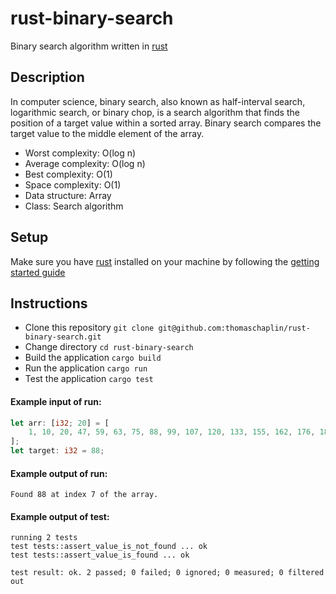# rust-binary-search

Binary search algorithm written in [rust](https://www.rust-lang.org/)

## Description

In computer science, binary search, also known as half-interval search, logarithmic search, or binary chop, is a search algorithm that finds the position of a target value within a sorted array. Binary search compares the target value to the middle element of the array.

* Worst complexity: O(log n)
* Average complexity: O(log n)
* Best complexity: O(1)
* Space complexity: O(1)
* Data structure: Array
* Class: Search algorithm

## Setup

Make sure you have [rust](https://www.rust-lang.org/) installed on your machine by following the [getting started guide](https://www.rust-lang.org/learn/get-started)

## Instructions

* Clone this repository `git clone git@github.com:thomaschaplin/rust-binary-search.git`
* Change directory `cd rust-binary-search`
* Build the application `cargo build`
* Run the application `cargo run`
* Test the application `cargo test`

#### Example input of run:

```rust
let arr: [i32; 20] = [
    1, 10, 20, 47, 59, 63, 75, 88, 99, 107, 120, 133, 155, 162, 176, 188, 199, 200, 210, 222,
];
let target: i32 = 88;
```

#### Example output of run:

```
Found 88 at index 7 of the array.
```

#### Example output of test:

```
running 2 tests
test tests::assert_value_is_not_found ... ok
test tests::assert_value_is_found ... ok

test result: ok. 2 passed; 0 failed; 0 ignored; 0 measured; 0 filtered out
```
